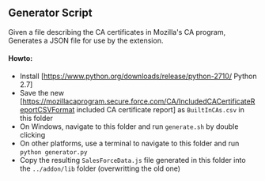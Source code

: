 ## Generator Script ##

Given a file describing the CA certificates in Mozilla's CA program, Generates a JSON file for use by the extension.

#### Howto:
* Install [https://www.python.org/downloads/release/python-2710/ Python 2.7]
* Save the new [https://mozillacaprogram.secure.force.com/CA/IncludedCACertificateReportCSVFormat included CA certificate report] as `BuiltInCAs.csv` in this folder
* On Windows, navigate to this folder and run `generate.sh` by double clicking 
* On other platforms, use a terminal to navigate to this folder and run `python generator.py`
* Copy the resulting `SalesForceData.js` file generated in this folder into the `../addon/lib` folder (overwritting the old one)
